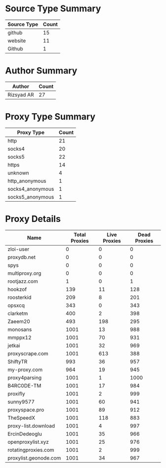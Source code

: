# Source Type Summary

| Source Type | Count |
|-------------|-------|
| github | 15 |
| website | 11 |
| Github | 1 |


# Author Summary

| Author | Count |
|--------|-------|
| Rizsyad AR | 27 |


# Proxy Type Summary

| Proxy Type | Count |
|------------|-------|
| http | 21 |
| socks4 | 20 |
| socks5 | 22 |
| https | 14 |
| unknown | 4 |
| http_anonymous | 1 |
| socks4_anonymous | 1 |
| socks5_anonymous | 1 |


# Proxy Details

| Name | Total Proxies | Live Proxies | Dead Proxies |
|------|---------------|--------------|---------------|
| zloi-user | 0 | 0 | 0 |
| proxydb.net | 0 | 0 | 0 |
| spys | 0 | 0 | 0 |
| multiproxy.org | 0 | 0 | 0 |
| rootjazz.com | 1 | 0 | 1 |
| hookzof | 139 | 11 | 128 |
| roosterkid | 209 | 8 | 201 |
| opsxcq | 343 | 0 | 343 |
| clarketm | 400 | 2 | 398 |
| Zaeem20 | 493 | 198 | 295 |
| monosans | 1001 | 13 | 988 |
| mmppx12 | 1001 | 70 | 931 |
| jetkai | 1001 | 32 | 969 |
| proxyscrape.com | 1001 | 613 | 388 |
| ShiftyTR | 993 | 36 | 957 |
| my-proxy.com | 964 | 19 | 945 |
| proxy4parsing | 1001 | 1 | 1000 |
| B4RC0DE-TM | 1001 | 17 | 984 |
| proxifly | 1001 | 2 | 999 |
| sunny9577 | 1001 | 60 | 941 |
| proxyspace.pro | 1001 | 89 | 912 |
| TheSpeedX | 1001 | 118 | 883 |
| proxy-list.download | 1001 | 4 | 997 |
| ErcinDedeoglu | 1001 | 35 | 966 |
| openproxylist.xyz | 1001 | 25 | 976 |
| rotatingproxies.com | 1001 | 2 | 999 |
| proxylist.geonode.com | 1001 | 34 | 967 |

